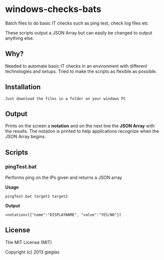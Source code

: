 windows-checks-bats
===================

Batch files to do basic IT checks such as ping test, check log files etc

These scripts output a JSON Array but can easily be changed to output anything else. 

Why?
----

Needed to automate basic IT checks in an environment with different technologies and setups. Tried to make the scripts as flexible as possible. 

Installation
------------

	Just download the files in a folder on your windows PC

Output
------
Prints on the screen a **notation** and on the next line the **JSON Array** with the results. The notation is printed to help applications recognize when the JSON Array begins. 

Scripts
-------

### pingTest.bat

Performs ping on the IPs given and returns a JSON array 

**Usage**

	pingTest.bat target1 target2

**Output**

	<notation>[{"name":"DISPLAYNAME", "value":"YES/NO"}]


License
-------

The MIT License (MIT)

Copyright (c) 2013 gieglas